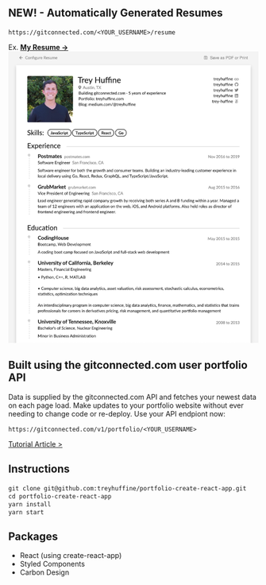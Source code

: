 ## NEW! - Automatically Generated Resumes
```
https://gitconnected.com/<YOUR_USERNAME>/resume
```
Ex. **[My Resume →](https://gitconnected.com/treyhuffine/resume)**
![](resume.png)

## Built using the gitconnected.com user portfolio API
Data is supplied by the gitconnected.com API and fetches your newest data on each page load. Make updates to your portfolio website without ever needing to change code or re-deploy. Use your API endpiont now:

```
https://gitconnected.com/v1/portfolio/<YOUR_USERNAME>
```

[Tutorial Article >](https://levelup.gitconnected.com/build-an-awesome-developer-portfolio-website-using-react-667abd7bab4d?source=friends_link&sk=128b34f902f9363ef9f6f18125e58b06)

## Instructions
```
git clone git@github.com:treyhuffine/portfolio-create-react-app.git
cd portfolio-create-react-app
yarn install
yarn start
```

## Packages
- React (using create-react-app)
- Styled Components
- Carbon Design

